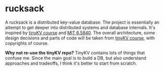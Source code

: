 # rucksack

A rucksack is a distributed key-value database.
The project is essentially an attempt to get deeper into distributed systems and database internals.
It's inspired by [tinyKV course](https://github.com/talent-plan/tinykv) and [MIT 6.5840](https://pdos.csail.mit.edu/6.824/index.html).
The overall architecture, some design decisions and parts of code will be taken from [tinyKV course](https://github.com/talent-plan/tinykv), with copyrights of course.

__Why not re-use the tinyKV repo?__
TinyKV contains lots of things that confuse me. Since the main goal is to build a DB, but also
understand approaches and tradeoffs, I think it's better to start from scratch.
